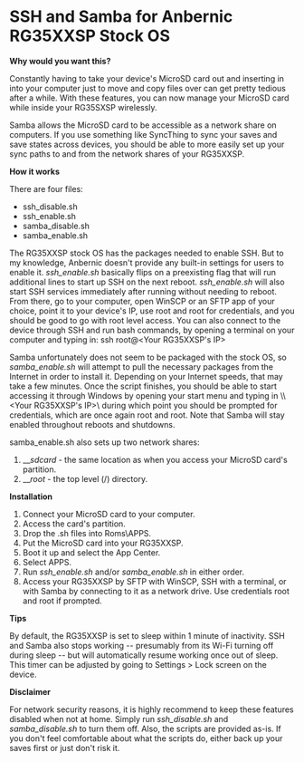 # SSH and Samba for Anbernic RG35XXSP Stock OS

**Why would you want this?**

Constantly having to take your device's MicroSD card out and inserting in into your computer just to move and copy files over can get pretty tedious after a while. With these features, you can now manage your MicroSD card while inside your RG35SXSP wirelessly.

Samba allows the MicroSD card to be accessible as a network share on computers. If you use something like SyncThing to sync your saves and save states across devices, you should be able to more easily set up your sync paths to and from the network shares of your RG35XXSP.

**How it works**

There are four files:

* ssh_disable.sh
* ssh_enable.sh
* samba_disable.sh
* samba_enable.sh

The RG35XXSP stock OS has the packages needed to enable SSH. But to my knowledge, Anbernic doesn't provide any built-in settings for users to enable it. _ssh_enable.sh_ basically flips on a preexisting flag that will run additional lines to start up SSH on the next reboot. _ssh_enable.sh_ will also start SSH services immediately after running without needing to reboot. From there, go to your computer, open WinSCP or an SFTP app of your choice, point it to your device's IP, use root and root for credentials, and you should be good to go with root level access. You can also connect to the device through SSH and run bash commands, by opening a terminal on your computer and typing in: ssh root@<Your RG35XXSP's IP>

Samba unfortunately does not seem to be packaged with the stock OS, so _samba_enable.sh_ will attempt to pull the necessary packages from the Internet in order to install it. Depending on your Internet speeds, that may take a few minutes. Once the script finishes, you should be able to start accessing it through Windows by opening your start menu and typing in \\\\<Your RG35XXSP's IP>\\ during which point you should be prompted for credentials, which are once again root and root. Note that Samba will stay enabled throughout reboots and shutdowns.

samba_enable.sh also sets up two network shares: 
1. ___sdcard_ - the same location as when you access your MicroSD card's partition.
2. ___root_ - the top level (/) directory.

**Installation**

1. Connect your MicroSD card to your computer.
2. Access the card's partition.
3. Drop the .sh files into Roms\APPS.
4. Put the MicroSD card into your RG35XXSP.
5. Boot it up and select the App Center.
6. Select APPS.
7. Run _ssh_enable.sh_ and/or _samba_enable.sh_ in either order.
8. Access your RG35XXSP by SFTP with WinSCP, SSH with a terminal, or with Samba by connecting to it as a network drive. Use credentials root and root if prompted.

**Tips**

By default, the RG35XXSP is set to sleep within 1 minute of inactivity. SSH and Samba also stops working -- presumably from its Wi-Fi turning off during sleep -- but will automatically resume working once out of sleep. This timer can be adjusted by going to Settings > Lock screen on the device.

**Disclaimer**

For network security reasons, it is highly recommend to keep these features disabled when not at home. Simply run _ssh_disable.sh_ and _samba_disable.sh_ to turn them off. Also, the scripts are provided as-is. If you don't feel comfortable about what the scripts do, either back up your saves first or just don't risk it.
